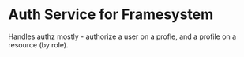 # Auth Service for Framesystem

Handles authz mostly - authorize a user on a profle, and a profile on a resource (by role).
